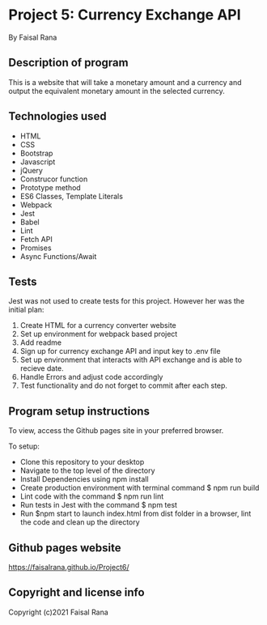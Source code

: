# Project 5: Currency Exchange API
By Faisal Rana

## Description of program
This is a website that will take a monetary amount and a currency and output the equivalent monetary amount in the selected currency. 

## Technologies used
- HTML
- CSS
- Bootstrap
- Javascript
- jQuery
- Construcor function
- Prototype method
- ES6 Classes, Template Literals 
- Webpack 
- Jest
- Babel
- Lint
- Fetch API
- Promises
- Async Functions/Await

## Tests

Jest was not used to create tests for this project.  However her was the initial plan:

1.  Create HTML for a currency converter website 
2.  Set up environment for webpack based project
3.  Add readme
4.  Sign up for currency exchange API and input key to .env file
5.  Set up environment that interacts with API exchange and is able to recieve date.
6.  Handle Errors and adjust code accordingly
7.  Test functionality and do not forget to commit after each step.


## Program setup instructions
To view, access the Github pages site in your preferred browser. 

To setup:
- Clone this repository to your desktop
- Navigate to the top level of the directory
- Install Dependencies using npm install
- Create production environment with terminal command $ npm run build
- Lint code with the command $ npm run lint
- Run tests in Jest with the command $ npm test
- Run $npm start to launch index.html from dist folder in a browser, lint the code and clean up the directory

## Github pages website
https://faisalrana.github.io/Project6/

## Copyright and license info

Copyright (c)2021 Faisal Rana
